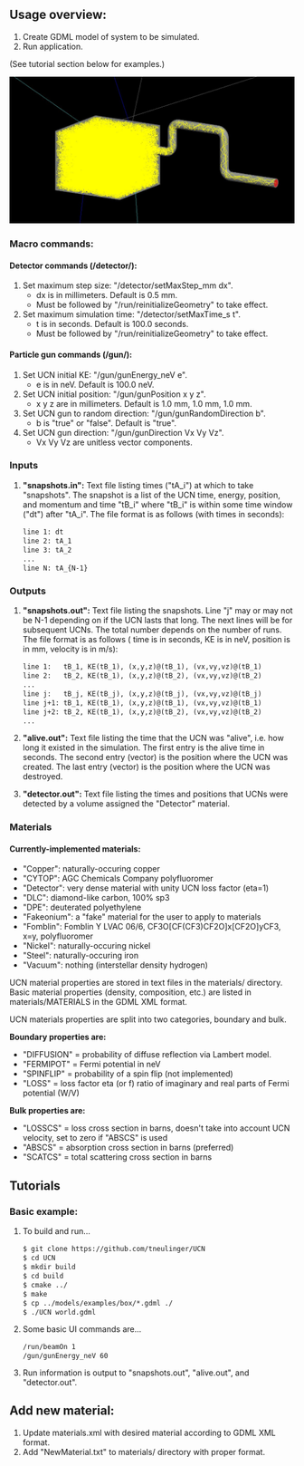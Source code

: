 ## Usage overview:
  1. Create GDML model of system to be simulated.
  2. Run application.

(See tutorial section below for examples.)

![](images/example.jpg)

### Macro commands:

#### Detector commands (/detector/):
  1. Set maximum step size: "/detector/setMaxStep_mm dx".
     - dx is in millimeters. Default is 0.5 mm.
     - Must be followed by "/run/reinitializeGeometry" to take effect.
  2. Set maximum simulation time: "/detector/setMaxTime_s t".
     - t is in seconds. Default is 100.0 seconds.
     - Must be followed by "/run/reinitializeGeometry" to take effect.
#### Particle gun commands (/gun/):
  1. Set UCN initial KE: "/gun/gunEnergy_neV e".
     - e is in neV. Default is 100.0 neV.
  2. Set UCN initial position: "/gun/gunPosition x y z".
      - x y z are in millimeters. Default is  1.0 mm, 1.0 mm, 1.0 mm.
  3. Set UCN gun to random direction: "/gun/gunRandomDirection b".
      - b is "true" or "false". Default is "true".
  4. Set UCN gun direction: "/gun/gunDirection Vx Vy Vz".
      - Vx Vy Vz are unitless vector components.

### Inputs

1. **"snapshots.in":**
  Text file listing times ("tA_i") at which to take "snapshots". The snapshot is
  a list of the UCN time, energy, position, and momentum and time "tB_i" where
  "tB_i" is within some time window ("dt") after "tA_i". The file format is as
  follows (with times in seconds):
    ```
    line 1: dt
    line 2: tA_1
    line 3: tA_2
    ...
    line N: tA_{N-1}
    ```

### Outputs

1. **"snapshots.out":**
  Text file listing the snapshots. Line "j" may or may not be N-1 depending on
  if the UCN lasts that long. The next lines will be for subsequent UCNs. The
  total number depends on the number of runs. The file format is as follows (
  time is in seconds, KE is in neV, position is in mm, velocity is in m/s):
    ```
    line 1:   tB_1, KE(tB_1), (x,y,z)@(tB_1), (vx,vy,vz)@(tB_1)
    line 2:   tB_2, KE(tB_1), (x,y,z)@(tB_2), (vx,vy,vz)@(tB_2)
    ...
    line j:   tB_j, KE(tB_j), (x,y,z)@(tB_j), (vx,vy,vz)@(tB_j)
    line j+1: tB_1, KE(tB_1), (x,y,z)@(tB_1), (vx,vy,vz)@(tB_1)
    line j+2: tB_2, KE(tB_1), (x,y,z)@(tB_2), (vx,vy,vz)@(tB_2)
    ...
    ```

2. **"alive.out":**
  Text file listing the time that the UCN was "alive", i.e. how long it existed
  in the simulation. The first entry is the alive time in seconds. The second
  entry (vector) is the position where the UCN was created. The last entry
  (vector) is the position where the UCN was destroyed.

3. **"detector.out":**
  Text file listing the times and positions that UCNs were detected by a volume
  assigned the "Detector" material.

### Materials

#### Currently-implemented materials:
- "Copper":    naturally-occuring copper
- "CYTOP":     AGC Chemicals Company polyfluoromer
- "Detector":  very dense material with unity UCN loss factor (eta=1)
- "DLC":       diamond-like carbon, 100% sp3
- "DPE":       deuterated polyethylene
- "Fakeonium": a "fake" material for the user to apply to materials
- "Fomblin":   Fomblin Y LVAC 06/6, CF3O[CF(CF3)CF2O]x[CF2O]yCF3, x=y, polyfluoromer
- "Nickel":    naturally-occuring nickel
- "Steel":     naturally-occuring iron
- "Vacuum":    nothing (interstellar density hydrogen)

UCN material properties are stored in text files in the materials/ directory.
Basic material properties (density, composition, etc.) are listed in
materials/MATERIALS in the GDML XML format.

UCN materials properties are split into two categories, boundary and bulk.

**Boundary properties are:**
- "DIFFUSION" = probability of diffuse reflection via Lambert model.
- "FERMIPOT" = Fermi potential in neV
- "SPINFLIP" = probability of a spin flip (not implemented)
- "LOSS" = loss factor eta (or f) ratio of imaginary and real parts of Fermi potential (W/V)

**Bulk properties are:**
- "LOSSCS" = loss cross section in barns, doesn't take into account UCN velocity, set to zero if "ABSCS" is used
- "ABSCS"  = absorption cross section in barns (preferred)
- "SCATCS" = total scattering cross section in barns


## Tutorials

### Basic example:
  1. To build and run...
      ```
      $ git clone https://github.com/tneulinger/UCN
      $ cd UCN
      $ mkdir build
      $ cd build
      $ cmake ../
      $ make
      $ cp ../models/examples/box/*.gdml ./
      $ ./UCN world.gdml
      ```
  3. Some basic UI commands are...
      ```
      /run/beamOn 1
      /gun/gunEnergy_neV 60
      ```
  4. Run information is output to "snapshots.out", "alive.out", and
     "detector.out".

## Add new material:
  1. Update materials.xml with desired material according to GDML XML format.
  2. Add "NewMaterial.txt" to materials/ directory with proper format.
